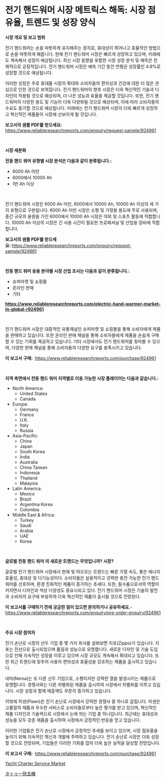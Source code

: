 <p><h1>전기 핸드워머 시장 메트릭스 해독: 시장 점유율, 트렌드 및 성장 양식</h1></p><p><strong>시장 개요 및 보고 범위</strong></p>
<p><p>전기 핸드워머는 손을 따뜻하게 유지해주는 장치로, 휴대성이 뛰어나고 효율적인 방법으로 손을 따뜻하게 해줍니다. 현재 전기 핸드워머 시장은 빠르게 성장하고 있으며, 미래에도 계속해서 성장이 예상됩니다. 최신 시장 동향을 포함한 시장 성장 분석 및 예측은 전체적으로 긍정적입니다. 전기 핸드워머 시장은 예측 기간 동안 연평균 성장률인 4.9%로 성장할 것으로 예상됩니다.</p><p>이러한 성장은 주로 휴대품 시장의 확대와 소비자들의 편의성과 건강에 대한 더 많은 관심으로 인한 것으로 보여집니다. 전기 핸드워머의 향후 시장은 더욱 혁신적인 기술과 디자인이 적용될 것으로 예상되며, 더 나은 성능과 효율을 제공할 것입니다. 또한, 전기 핸드워머의 다양한 용도 및 기능이 더욱 다양화될 것으로 예상되며, 이에 따라 소비자들의 수요도 증가할 것으로 예상됩니다. 미래에는 전기 핸드워머 시장이 더욱 빠르게 성장하고 혁신적인 제품들이 시장에 선보이게 될 것입니다.</p></p>
<p><strong>보고서의 샘플 PDF를 받으세요:</strong> <a href="https://www.reliableresearchreports.com/enquiry/request-sample/924961">https://www.reliableresearchreports.com/enquiry/request-sample/924961</a></p>
<p>&nbsp;</p>
<p><strong>시장 세분화</strong></p>
<p><strong>전동 핸드 워머 유형별 시장 분석은 다음과 같이 분류됩니다.:</strong></p>
<p><ul><li>6000 Ah 미만</li><li>6000에서 10000 Ah</li><li>1만 Ah 이상</li></ul></p>
<p>&nbsp;</p>
<p><p>전기 핸드워머 시장은 6000 Ah 미만, 6000에서 10000 Ah, 10000 Ah 이상의 세 가지 유형으로 구분됩니다. 6000 Ah 미만 시장은 소형 및 가정용 용도에 주로 사용되며, 중간 규모의 용량을 가진 6000에서 10000 Ah 시장은 야외 및 스포츠 활동에 적합합니다. 10000 Ah 이상의 시장은 긴 사용 시간이 필요한 프로페셔널 및 산업용 장비에 적합합니다.</p></p>
<p><strong>보고서의 샘플 PDF를 받으세요:</strong>&nbsp;<a href="https://www.reliableresearchreports.com/enquiry/request-sample/924961">https://www.reliableresearchreports.com/enquiry/request-sample/924961</a></p>
<p>&nbsp;</p>
<p><strong> 전동 핸드 워머 응용 분야별 시장 산업 조사는 다음과 같이 분류됩니다.:</strong></p>
<p><ul><li>슈퍼마켓 및 쇼핑몰</li><li>온라인 판매</li><li>기타</li></ul></p>
<p><strong><a href="https://www.reliableresearchreports.com/electric-hand-warmer-market-in-global-r924961">https://www.reliableresearchreports.com/electric-hand-warmer-market-in-global-r924961</a></strong></p>
<p>&nbsp;</p>
<p><p>전기 핸드워머 시장은 대중적인 유통채널인 슈퍼마켓 및 쇼핑몰을 통해 소비자에게 제품을 판매하고 있습니다. 또한 온라인 판매 채널을 통해 소비자들에게 제품을 손쉽게 구매할 수 있는 기회를 제공하고 있습니다. 기타 시장에서도 전기 핸드워머를 찾아볼 수 있으며, 다양한 판매 채널을 통해 소비자들의 다양한 요구를 충족시키고 있습니다.</p></p>
<p><strong>이 보고서 구매:</strong>&nbsp; <a href="https://www.reliableresearchreports.com/purchase/924961">https://www.reliableresearchreports.com/purchase/924961</a></p>
<p>&nbsp;</p>
<p><strong>지역 측면에서 전동 핸드 워머 지역별로 이용 가능한 시장 플레이어는 다음과 같습니다.:</strong></p>
<p><ul>
    <li>
        North America:
        <ul>
            <li>United States</li>
            <li>Canada</li>
        </ul>
    </li>
    <li>
        Europe:
        <ul>
            <li>Germany</li>
            <li>France</li>
            <li>U.K.</li>
            <li>Italy</li>
            <li>Russia</li>
        </ul>
    </li>
    <li>
        Asia-Pacific:
        <ul>
            <li>China</li>
            <li>Japan</li>
            <li>South Korea</li>
            <li>India</li>
            <li>Australia</li>
            <li>China Taiwan</li>
            <li>Indonesia</li>
            <li>Thailand</li>
            <li>Malaysia</li>
        </ul>
    </li>
    <li>
        Latin America:
        <ul>
            <li>Mexico</li>
            <li>Brazil</li>
            <li>Argentina Korea</li>
            <li>Colombia</li>
        </ul>
    </li>
    <li>
        Middle East & Africa:
        <ul>
            <li>Turkey</li>
            <li>Saudi</li>
            <li>Arabia</li>
            <li>UAE</li>
            <li>Korea</li>
        </ul>
    </li>
    </ul></p>
<p>&nbsp;</p>
<p><strong>글로벌 전동 핸드 워머 의 새로운 트렌드는 무엇입니까? 시장?</strong></p>
<p><p>글로벌 전기 핸드워머 시장에서 현재 및 떠오르는 트렌드는 빠른 가열 속도, 좋은 에너지 효율성, 휴대성 및 다기능성이다. 소비자들은 실용적이고 강력한 충전 가능한 전기 핸드워머를 선호하며, 환경 친화적인 제품이 증가하는 추세다. 또한, 필수품으로서의 역할이 커지면서 디자인과 색상 다양성도 중요시되고 있다. 전기 핸드워머 시장은 기술의 발전과 소비자의 요구에 부응하여 더욱 혁신적인 제품이 출시될 것으로 전망된다.</p></p>
<p><strong>이 보고서를 구매하기 전에 궁금한 점이 있으면 문의하거나 공유하세요.</strong>- <a href="https://www.reliableresearchreports.com/enquiry/pre-order-enquiry/924961">https://www.reliableresearchreports.com/enquiry/pre-order-enquiry/924961</a></p>
<p>&nbsp;</p>
<p><strong>주요 시장 참여자</strong></p>
<p><p>전기 손난로 시장의 선두 기업 중 몇 가지 회사를 살펴보면 지포(Zippo)가 있습니다. 지포는 전선으로 출시되었으며 품질과 성능으로 유명합니다. 새로운 디자인 및 기술 도입으로 인해 지속적인 성장을 이루고 있으며 시장 규모도 계속해서 확대되고 있습니다. 또한 최근 트렌드에 맞추어 사용자 편의성과 효율성을 강조하는 제품을 출시하고 있습니다.</p><p>네마(Nema)는 또 다른 선두 기업으로, 소형이지만 강력한 열을 발생시키는 제품으로 유명합니다. 경쟁사와는 다른 차별화된 제품을 출시하여 시장에서 차별화를 이루고 있습니다. 시장 성장과 함께 매출액도 꾸준히 증가하고 있습니다.</p><p>이밖에 피센(Pisen)은 전기 손난로 시장에서 강력한 경쟁사 중 하나로 꼽힙니다. 피센은 고품질의 제품과 우수한 서비스로 소비자들로부터 높은 평가를 받고 있으며, 혁신적인 제품 디자인과 기술력으로 시장에서 눈에 띄는 기업 중 하나입니다. 최근에는 휴대성과 성능을 모두 갖춘 제품을 출시하여 시장에서 긍정적인 반응을 얻고 있습니다.</p><p>이러한 기업들은 전기 손난로 시장에서 긍정적인 추세를 보이고 있으며, 시장 점유율을 높이기 위해 지속적인 혁신과 개발에 주력하고 있습니다. 전기 손난로 시장은 더욱 성장할 것으로 전망되며, 기업들은 이러한 기회를 잡아 더욱 높은 실적을 달성할 전망입니다.</p></p>
<p><strong>이 보고서 구매:</strong>&nbsp;&nbsp;<a href="https://www.reliableresearchreports.com/purchase/924961">https://www.reliableresearchreports.com/purchase/924961</a></p>
<p><p><a href="https://github.com/BryceTownsendr/Market-Research-Report-List-4/blob/main/yacht-charter-service-market.md">Yacht Charter Service Market</a></p><p><a href="https://github.com/ksxzwxabcuynh011/Market-Research-Report-List-1/blob/main/847914224464.md">タトゥー除去機</a></p></p>